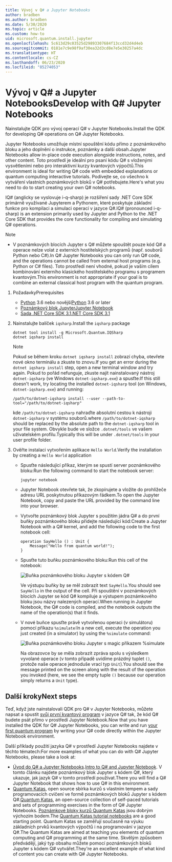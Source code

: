 ```yaml
---
title: Vývoj v Q# a Jupyter Notebooks
author: bradben
ms.author: bradben
ms.date: 5/30/2020
ms.topic: article
ms.custom: how-to
uid: microsoft.quantum.install.jupyter
ms.openlocfilehash: 5c613d29c03525d29893307684f13ccd32d4d4eb
ms.sourcegitcommit: 0181e7c9e98f9af30ea32d3cd8e7e5e30257a4dc
ms.translationtype: HT
ms.contentlocale: cs-CZ
ms.lasthandoff: 06/23/2020
ms.locfileid: "85274053"
---
```

# <a name="develop-with-q-jupyter-notebooks"></a><span data-ttu-id="a49b3-102">Vývoj v Q# a Jupyter Notebooks</span><span class="sxs-lookup"><span data-stu-id="a49b3-102">Develop with Q# Jupyter Notebooks</span></span>

<span data-ttu-id="a49b3-103">Nainstalujte QDK pro vývoj operací Q# v Jupyter Notebooks.</span><span class="sxs-lookup"><span data-stu-id="a49b3-103">Install the QDK for developing Q# operations on Q# Jupyter Notebooks.</span></span>

<span data-ttu-id="a49b3-104">Jupyter Notebooks umožňuje místní spouštění kódu přímo z poznámkového bloku a jeho doplnění o instrukce, poznámky a další obsah.</span><span class="sxs-lookup"><span data-stu-id="a49b3-104">Jupyter Notebooks allow in-place code execution alongside instructions, notes, and other content.</span></span> <span data-ttu-id="a49b3-105">Toto prostředí je ideální pro psaní kódu Q# s vloženými vysvětleními nebo pro interaktivní kurzy kvantových výpočtů.</span><span class="sxs-lookup"><span data-stu-id="a49b3-105">This environment is ideal for writing Q# code with embedded explanations or quantum computing interactive tutorials.</span></span> <span data-ttu-id="a49b3-106">Podívejte se, co všechno k vytváření vlastních poznámkových bloků v Q# potřebujete.</span><span class="sxs-lookup"><span data-stu-id="a49b3-106">Here's what you need to do to start creating your own Q# notebooks.</span></span>

<span data-ttu-id="a49b3-107">IQ# (anglicky se vyslovuje i-q-sharp) je rozšíření sady .NET Core SDK primárně využívané Jupyterem a Pythonem, které poskytuje základní funkce pro kompilaci a simulaci operací v jazyce Q#.</span><span class="sxs-lookup"><span data-stu-id="a49b3-107">IQ# (pronounced i-q-sharp) is an extension primarily used by Jupyter and Python to the .NET Core SDK that provides the core functionality for compiling and simulating Q# operations.</span></span>

> [!NOTE]
> * <span data-ttu-id="a49b3-108">V poznámkových blocích Jupyter s Q# můžete spouštět pouze kód Q# a operace nelze volat z externích hostitelských programů (např. souborů Python nebo C#).</span><span class="sxs-lookup"><span data-stu-id="a49b3-108">In Q# Jupyter Notebooks you can only run Q# code, and the operations cannot be called from external host programs (e.g. Python or C# files).</span></span> <span data-ttu-id="a49b3-109">Toto prostředí není vhodné, pokud je vaším cílem kombinování externího klasického hostitelského programu s programem kvantovým.</span><span class="sxs-lookup"><span data-stu-id="a49b3-109">This environment is not appropriate if your goal is to combine an external classical host program with the quantum program.</span></span>

1. <span data-ttu-id="a49b3-110">Požadavky</span><span class="sxs-lookup"><span data-stu-id="a49b3-110">Prerequisites</span></span>

    - <span data-ttu-id="a49b3-111">[Python](https://www.python.org/downloads/) 3.6 nebo novější</span><span class="sxs-lookup"><span data-stu-id="a49b3-111">[Python](https://www.python.org/downloads/) 3.6 or later</span></span>
    - [<span data-ttu-id="a49b3-112">Poznámkový blok Jupyter</span><span class="sxs-lookup"><span data-stu-id="a49b3-112">Jupyter Notebook</span></span>](https://jupyter.readthedocs.io/en/latest/install.html)
    - [<span data-ttu-id="a49b3-113">Sada .NET Core SDK 3.1</span><span class="sxs-lookup"><span data-stu-id="a49b3-113">.NET Core SDK 3.1</span></span>](https://dotnet.microsoft.com/download/dotnet-core/3.1)

1. <span data-ttu-id="a49b3-114">Nainstalujte balíček `iqsharp`.</span><span class="sxs-lookup"><span data-stu-id="a49b3-114">Install the `iqsharp` package</span></span>

    ```dotnetcli
    dotnet tool install -g Microsoft.Quantum.IQSharp
    dotnet iqsharp install
    ```

    > [!NOTE]
    > <span data-ttu-id="a49b3-115">Pokud se během kroku `dotnet iqsharp install` zobrazí chyba, otevřete nové okno terminálu a zkuste to znovu.</span><span class="sxs-lookup"><span data-stu-id="a49b3-115">If you get an error during the `dotnet iqsharp install` step, open a new terminal window and try again.</span></span>
    > <span data-ttu-id="a49b3-116">Pokud to pořád nefunguje, zkuste najít nainstalovaný nástroj `dotnet-iqsharp` (ve Windows `dotnet-iqsharp.exe`) a spusťte:</span><span class="sxs-lookup"><span data-stu-id="a49b3-116">If this still doesn't work, try locating the installed `dotnet-iqsharp` tool (on Windows, `dotnet-iqsharp.exe`) and running:</span></span>
    > ```
    > /path/to/dotnet-iqsharp install --user --path-to-tool="/path/to/dotnet-iqsharp"
    > ```
    > <span data-ttu-id="a49b3-117">kde `/path/to/dotnet-iqsharp` nahraďte absolutní cestou k nástroji `dotnet-iqsharp` v systému souborů.</span><span class="sxs-lookup"><span data-stu-id="a49b3-117">where `/path/to/dotnet-iqsharp` should be replaced by the absolute path to the `dotnet-iqsharp` tool in your file system.</span></span>
    > <span data-ttu-id="a49b3-118">Obvykle bude ve složce `.dotnet/tools` ve vašem uživatelském profilu.</span><span class="sxs-lookup"><span data-stu-id="a49b3-118">Typically this will be under `.dotnet/tools` in your user profile folder.</span></span>

1. <span data-ttu-id="a49b3-119">Ověřte instalaci vytvořením aplikace `Hello World`.</span><span class="sxs-lookup"><span data-stu-id="a49b3-119">Verify the installation by creating a `Hello World` application</span></span>

    - <span data-ttu-id="a49b3-120">Spusťte následující příkaz, kterým se spustí server poznámkového bloku:</span><span class="sxs-lookup"><span data-stu-id="a49b3-120">Run the following command to start the notebook server:</span></span>

        ```
        jupyter notebook
        ```

    - <span data-ttu-id="a49b3-121">Jupyter Notebook otevřete tak, že zkopírujete a vložíte do prohlížeče adresu URL poskytnutou příkazovým řádkem.</span><span class="sxs-lookup"><span data-stu-id="a49b3-121">To open the Jupyter Notebook, copy and paste the URL provided by the command line into your browser.</span></span>

    - <span data-ttu-id="a49b3-122">Vytvořte poznámkový blok Jupyter s použitím jádra Q# a do první buňky poznámkového bloku přidejte následující kód:</span><span class="sxs-lookup"><span data-stu-id="a49b3-122">Create a Jupyter Notebook with a Q# kernel, and add the following code to the first notebook cell:</span></span>

        ```qsharp
        operation SayHello () : Unit {
            Message("Hello from quantum world!");
        }
        ```

    - <span data-ttu-id="a49b3-123">Spusťte tuto buňku poznámkového bloku:</span><span class="sxs-lookup"><span data-stu-id="a49b3-123">Run this cell of the notebook:</span></span>

        ![Buňka poznámkového bloku Jupyter s kódem Q#](~/media/install-guide-jupyter.png)

        <span data-ttu-id="a49b3-125">Ve výstupu buňky by se měl zobrazit text `SayHello`.</span><span class="sxs-lookup"><span data-stu-id="a49b3-125">You should see `SayHello` in the output of the cell.</span></span> <span data-ttu-id="a49b3-126">Při spouštění v poznámkových blocích Jupyter se kód Q# kompiluje a výstupem poznámkového bloku jsou názvy nalezených operací.</span><span class="sxs-lookup"><span data-stu-id="a49b3-126">When running in Jupyter Notebook, the Q# code is compiled, and the notebook outputs the name of the operation(s) that it finds.</span></span>


    - <span data-ttu-id="a49b3-127">V nové buňce spusťte právě vytvořenou operaci (v simulátoru) pomocí příkazu `%simulate`:</span><span class="sxs-lookup"><span data-stu-id="a49b3-127">In a new cell, execute the operation you just created (in a simulator) by using the `%simulate` command:</span></span>

        ![Buňka poznámkového bloku Jupyter s magic příkazem %simulate](~/media/install-guide-jupyter-simulate.png)

        <span data-ttu-id="a49b3-129">Na obrazovce by se měla zobrazit zpráva spolu s výsledkem vyvolané operace (v tomto případě uvidíme prázdný tuplet `()`, protože naše operace jednoduše vrací typ `Unit`).</span><span class="sxs-lookup"><span data-stu-id="a49b3-129">You should see the message printed on the screen along with the result of the operation you invoked (here, we see the empty tuple `()` because our operation simply returns a `Unit` type).</span></span>

## <a name="next-steps"></a><span data-ttu-id="a49b3-130">Další kroky</span><span class="sxs-lookup"><span data-stu-id="a49b3-130">Next steps</span></span>

<span data-ttu-id="a49b3-131">Teď, když jste nainstalovali QDK pro Q# v Jupyter Notebooks, můžete napsat a spustit [svůj první kvantový program](xref:microsoft.quantum.quickstarts.qrng) v jazyce Q# tak, že kód Q# budete psát přímo v prostředí Jupyter Notebook.</span><span class="sxs-lookup"><span data-stu-id="a49b3-131">Now that you have installed the QDK for Q# Jupyter Notebooks, you can write and run [your first quantum program](xref:microsoft.quantum.quickstarts.qrng) by writing your Q# code directly within the Jupyter Notebook environment.</span></span>

<span data-ttu-id="a49b3-132">Další příklady použití jazyka Q# v prostředí Jupyter Notebooks najdete v těchto tématech:</span><span class="sxs-lookup"><span data-stu-id="a49b3-132">For more examples of what you can do with Q# Jupyter Notebooks, please take a look at:</span></span>
- <span data-ttu-id="a49b3-133">[Úvod do Q# a Jupyter Notebooks](https://docs.microsoft.com/samples/microsoft/quantum/intro-to-qsharp-jupyter/).</span><span class="sxs-lookup"><span data-stu-id="a49b3-133">[Intro to Q# and Jupyter Notebook](https://docs.microsoft.com/samples/microsoft/quantum/intro-to-qsharp-jupyter/).</span></span> <span data-ttu-id="a49b3-134">V tomto článku najdete poznámkový blok Jupyter s kódem Q#, který ukazuje, jak jazyk Q# v tomto prostředí používat.</span><span class="sxs-lookup"><span data-stu-id="a49b3-134">There you will find a Q# Jupyter Notebook that shows how to use Q# in this environment.</span></span>
- <span data-ttu-id="a49b3-135">[Quantum Katas](xref:microsoft.quantum.overview.katas), open source sbírka kurzů s vlastním tempem a sady programovacích cvičení ve formě poznámkových bloků Jupyter s kódem Q#.</span><span class="sxs-lookup"><span data-stu-id="a49b3-135">[Quantum Katas](xref:microsoft.quantum.overview.katas), an open-source collection of self-paced tutorials and sets of programming exercises in the form of Q# Jupyter Notebooks.</span></span> <span data-ttu-id="a49b3-136">[Poznámkové bloky kurzů Quantum Katas](https://github.com/microsoft/QuantumKatas#tutorial-topics) jsou dobrým výchozím bodem.</span><span class="sxs-lookup"><span data-stu-id="a49b3-136">The [Quantum Katas tutorial notebooks](https://github.com/microsoft/QuantumKatas#tutorial-topics) are a good starting point.</span></span> <span data-ttu-id="a49b3-137">Quantum Katas se zaměřují současně na výuku základních prvků kvantových výpočtů i na programování v jazyce Q#.</span><span class="sxs-lookup"><span data-stu-id="a49b3-137">The Quantum Katas are aimed at teaching you elements of quantum computing and Q# programming at the same time.</span></span> <span data-ttu-id="a49b3-138">Skvělým způsobem předvádějí, jaký typ obsahu můžete pomocí poznámkových bloků Jupyter s kódem Q# vytvářet.</span><span class="sxs-lookup"><span data-stu-id="a49b3-138">They're an excellent example of what kind of content you can create with Q# Jupyter Notebooks.</span></span>

